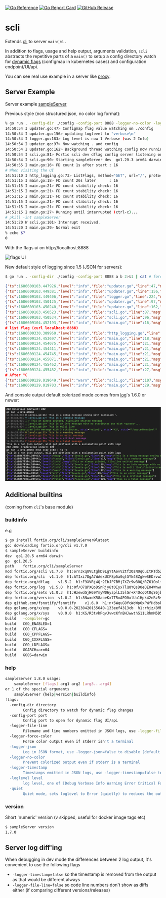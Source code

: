 [![Go Reference](https://pkg.go.dev/badge/fortio.org/scli.svg)](https://pkg.go.dev/fortio.org/scli)
[![Go Report Card](https://goreportcard.com/badge/fortio.org/scli)](https://goreportcard.com/report/fortio.org/scli)
[![GitHub Release](https://img.shields.io/github/release/fortio/scli.svg?style=flat)](https://github.com/fortio/scli/releases/)
# scli

Extends [cli](https://github.com/fortio/cli#cli) to server `main()`s .

In addition to flags, usage and help output, arguments validation, `scli` abstracts the repetitive parts of a `main()` to setup a config directory watch for [dynamic flags](https://github.com/fortio/dflag) (configmap in kubernetes cases) and configuration endpoint/UI/api.

You can see real use example in a server like [proxy](https://github.com/fortio/proxy).

## Server Example

Server example [sampleServer](sampleServer/main.go)

Previous style (non structured json, no color log format):
```bash
% go run . -config-dir ./config -config-port 8888 -logger-no-color -logger-json=false a b
14:50:54 I updater.go:47> Configmap flag value watching on ./config
14:50:54 I updater.go:156> updating loglevel to "verbose\n"
14:50:54 I logger.go:183> Log level is now 1 Verbose (was 2 Info)
14:50:54 I updater.go:97> Now watching . and config
14:50:54 I updater.go:162> Background thread watching config now running
14:50:54 I scli.go:81> Fortio scli dev dflag config server listening on [::]:8888
14:50:54 I scli.go:90> Starting sampleServer dev  go1.20.3 arm64 darwin
14:50:55 I main.go:16> FD count 1s after start : 16
# When visiting the UI
14:51:10 I http_logging.go:73> ListFlags, method="GET", url="/", proto="HTTP/1.1", remote_addr="[::1]:59034",
14:51:15 I main.go:18> FD count 20s later      : 16
14:51:15 I main.go:21> FD count stability check: 16
14:51:15 I main.go:21> FD count stability check: 16
14:51:15 I main.go:21> FD count stability check: 16
14:51:15 I main.go:21> FD count stability check: 16
14:51:15 I main.go:21> FD count stability check: 16
14:51:15 I main.go:27> Running until interrupted (ctrl-c)...
# pkill -int sampleServer
14:51:20 W scli.go:101> Interrupt received.
14:51:20 I main.go:29> Normal exit
% echo $?
0
```

With the flags ui on http://localhost:8888

<img width="716" alt="flags UI" src="https://user-images.githubusercontent.com/3664595/219904547-368a024e-1d6a-4301-a7a9-8882e37f5a90.png">

New default style of logging since 1.5 (JSON for servers):
```bash
$ go run . -config-dir ./config -config-port 8888 a b 2>&1 | cat # forces no color because stderr isn't a terminal
```
```json
{"ts":1686609103.447926,"level":"info","file":"updater.go","line":47,"msg":"Configmap flag value watching on ./config"}
{"ts":1686609103.449381,"level":"info","file":"updater.go","line":156,"msg":"updating loglevel to \"verbose\\n\""}
{"ts":1686609103.449406,"level":"info","file":"logger.go","line":224,"msg":"Log level is now 1 Verbose (was 2 Info)"}
{"ts":1686609103.450125,"level":"info","file":"updater.go","line":97,"msg":"Now watching . and config"}
{"ts":1686609103.450240,"level":"info","file":"updater.go","line":162,"msg":"Background thread watching config now running"}
{"ts":1686609103.450523,"level":"info","file":"scli.go","line":87,"msg":"Fortio scli dev dflag config server listening on [::]:8888"}
{"ts":1686609103.450534,"level":"info","file":"scli.go","line":96,"msg":"Starting sampleServer dev  go1.20.5 arm64 darwin"}
{"ts":1686609104.452193,"level":"info","file":"main.go","line":16,"msg":"FD count 1s after start : 14"}
# list flag (curl localhost:8888)
{"ts":1686609330.309960,"level":"info","file":"http_logging.go","line":73,"msg":"ListFlags","method":"GET","url":"/","proto":"HTTP/1.1","remote_addr":"127.0.0.1:60554","header.x-forwarded-proto":"","header.x-forwarded-for":"","user-agent":"curl/8.0.1","header.host":"localhost:8888","header.User-Agent":"curl/8.0.1","header.Accept":"*/*"}
{"ts":1686609124.453697,"level":"info","file":"main.go","line":18,"msg":"FD count 20s later      : 14"}
{"ts":1686609124.454075,"level":"info","file":"main.go","line":21,"msg":"FD count stability check: 14"}
{"ts":1686609124.454411,"level":"info","file":"main.go","line":21,"msg":"FD count stability check: 14"}
{"ts":1686609124.454745,"level":"info","file":"main.go","line":21,"msg":"FD count stability check: 14"}
{"ts":1686609124.455071,"level":"info","file":"main.go","line":21,"msg":"FD count stability check: 14"}
{"ts":1686609124.455462,"level":"info","file":"main.go","line":21,"msg":"FD count stability check: 14"}
{"ts":1686609124.455482,"level":"info","file":"main.go","line":27,"msg":"Running until interrupted (ctrl-c)..."}
# After ^C
{"ts":1686609129.019649,"level":"warn","file":"scli.go","line":107,"msg":"Interrupt received."}
{"ts":1686609129.019703,"level":"info","file":"main.go","line":29,"msg":"Normal exit"}
```

And console output default colorized mode comes from [log](https://github.com/fortio/log#log)'s 1.6.0 or newer:

![Color example](https://github.com/fortio/log/blob/main/color.png)

## Additional builtins
(coming from `cli`'s base module)

### buildinfo

e.g

```bash
$ go install fortio.org/cli/sampleServer@latest
go: downloading fortio.org/cli v1.7.0
$ sampleServer buildinfo
dev  go1.20.5 arm64 darwin
go	go1.20.5
path	fortio.org/cli/sampleServer
mod	fortio.org/scli	v1.7.0	h1:orn3xqUVLtgkD9LgYtAovVZtfzOzN0qCuItRTd5Z+d4=
dep	fortio.org/cli	v1.1.0	h1:ATIxi7DgA7WAexUCF8p5a0qlGYk48ZgkwSEDrvwXeN4=
dep	fortio.org/dflag	v1.5.2	h1:F9XVRj4Qr2IbJP7BMj7XZc9wB0Q/RZ61Ool+4YPVad8=
dep	fortio.org/log	v1.5.0	h1:0f/O7QPXQoDSnRjy8t0IyxTlQOYQsDOe0EO4Wnw8yCA=
dep	fortio.org/sets	v1.0.3	h1:HzewdGjH69YmyW06yzplL35lGr+X4OcqQt0qS6jbaO4=
dep	fortio.org/version	v1.0.2	h1:8NwxdX58aoeKx7T5xAPO0xlUu1Hpk42nRz5s6e6eKZ0=
dep	github.com/fsnotify/fsnotify	v1.6.0	h1:n+5WquG0fcWoWp6xPWfHdbskMCQaFnG6PfBrh1Ky4HY=
dep	golang.org/x/exp	v0.0.0-20230420155640-133eef4313cb	h1:rhjz/8Mbfa8xROFiH+MQphmAmgqRM0bOMnytznhWEXk=
dep	golang.org/x/sys	v0.9.0	h1:KS/R3tvhPqvJvwcKfnBHJwwthS11LRhmM5D59eEXa0s=
build	-compiler=gc
build	CGO_ENABLED=1
build	CGO_CFLAGS=
build	CGO_CPPFLAGS=
build	CGO_CXXFLAGS=
build	CGO_LDFLAGS=
build	GOARCH=arm64
build	GOOS=darwin
```

### help
```bash
sampleServer 1.8.0 usage:
	sampleServer [flags] arg1 arg2 [arg3...arg4]
or 1 of the special arguments
	sampleServer {help|version|buildinfo}
flags:
  -config-dir directory
    	Config directory to watch for dynamic flag changes
  -config-port port
    	Config port to open for dynamic flag UI/api
  -logger-file-line
    	Filename and line numbers emitted in JSON logs, use -logger-file-line=false to disable (default true)
  -logger-force-color
    	Force color output even if stderr isn't a terminal
  -logger-json
    	Log in JSON format, use -logger-json=false to disable (default true)
  -logger-no-color
    	Prevent colorized output even if stderr is a terminal
  -logger-timestamp
    	Timestamps emitted in JSON logs, use -logger-timestamp=false to disable (default true)
  -loglevel level
    	log level, one of [Debug Verbose Info Warning Error Critical Fatal] (default Info)
  -quiet
    	Quiet mode, sets loglevel to Error (quietly) to reduces the output
```

### version
Short 'numeric' version (v skipped, useful for docker image tags etc)
```bash
$ sampleServer version
1.7.0
```

## Server log diff'ing

When debugging in dev mode the differences between 2 log output, it's convenient to use the following flags

- `-logger-timestamp=false` so the timestamp is removed from the output as that would be different always
- `-logger-file-line=false` so code line numbers don't show as diffs either (if comparing different versions/releases)
